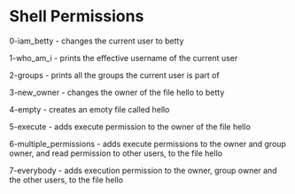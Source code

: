# Shell Permissions

0-iam_betty - changes the current user to betty

1-who_am_i - prints the effective username of the current user

2-groups - prints all the groups the current user is part of

3-new_owner - changes the owner of the file hello to betty

4-empty - creates an emoty file called hello

5-execute - adds execute permission to the owner of the file hello

6-multiple_permissions - adds execute permissions to the owner and group owner, and read  permission to other users, to the file hello

7-everybody - adds execution permission to the owner, group owner and the other users, to the file hello
